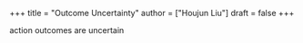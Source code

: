 +++
title = "Outcome Uncertainty"
author = ["Houjun Liu"]
draft = false
+++

action outcomes are uncertain
